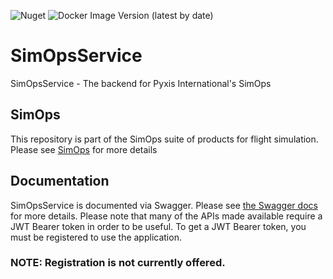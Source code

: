 ![Nuget](https://img.shields.io/nuget/v/SimOps.Models) ![Docker Image Version (latest by date)](https://img.shields.io/docker/v/pyxisint/simopsservice?label=Docker&sort=date)


# SimOpsService
SimOpsService - The backend for Pyxis International's SimOps

## SimOps
This repository is part of the SimOps suite of products for flight simulation. Please see [SimOps](https://github.com/PyxisInt/SimOps) for more details

## Documentation

SimOpsService is documented via Swagger. Please see [the Swagger docs](https://simopsservice.herokuapp.com/swagger/index.html) for more details. Please note that many of the APIs made available require a JWT Bearer token in order to be useful. To get a JWT Bearer token, you must be registered to use the application.

### NOTE: Registration is not currently offered. 

